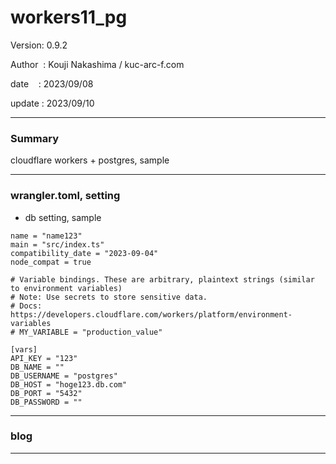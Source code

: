 ﻿# workers11_pg

 Version: 0.9.2

 Author  : Kouji Nakashima / kuc-arc-f.com

 date    : 2023/09/08

 update  : 2023/09/10 

***
### Summary

cloudflare workers + postgres,  sample

***
### wrangler.toml, setting

* db setting, sample
```
name = "name123"
main = "src/index.ts"
compatibility_date = "2023-09-04"
node_compat = true

# Variable bindings. These are arbitrary, plaintext strings (similar to environment variables)
# Note: Use secrets to store sensitive data.
# Docs: https://developers.cloudflare.com/workers/platform/environment-variables
# MY_VARIABLE = "production_value"

[vars]
API_KEY = "123"
DB_NAME = ""
DB_USERNAME = "postgres"
DB_HOST = "hoge123.db.com"
DB_PORT = "5432"
DB_PASSWORD = ""

```
***
### blog 

***

